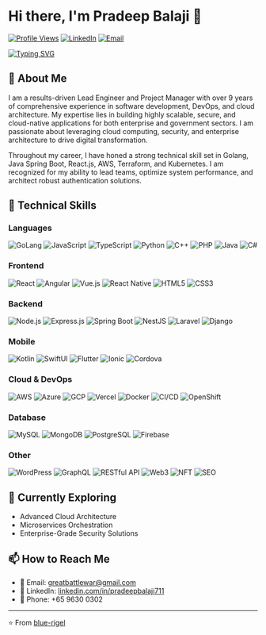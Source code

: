 # Hi there, I'm Pradeep Balaji 👋 
[![Profile Views](https://komarev.com/ghpvc/?username=blue-rigel&style=flat-square&color=0e75b6)]()
[![LinkedIn](https://img.shields.io/badge/LinkedIn-Connect-blue?style=flat-square&logo=linkedin)](https://www.linkedin.com/in/pradeepbalaji711)
[![Email](https://img.shields.io/badge/Email-Contact-red?style=flat-square&logo=gmail)](mailto:greatbattlewar@gmail.com)

[![Typing SVG](https://readme-typing-svg.herokuapp.com/?lines=Senior+Software+Engineer;Full+Stack+Developer;Cloud+%26+DevOps+Expert;SEO+Specialist&color=36BCF7&center=false&width=500)](https://git.io/typing-svg)

## 💫 About Me

I am a results-driven Lead Engineer and Project Manager with over 9 years of comprehensive experience in software development, DevOps, and cloud architecture. My expertise lies in building highly scalable, secure, and cloud-native applications for both enterprise and government sectors. I am passionate about leveraging cloud computing, security, and enterprise architecture to drive digital transformation.

Throughout my career, I have honed a strong technical skill set in Golang, Java Spring Boot, React.js, AWS, Terraform, and Kubernetes. I am recognized for my ability to lead teams, optimize system performance, and architect robust authentication solutions.

## 🚀 Technical Skills

### Languages
![GoLang](https://img.shields.io/badge/-GoLang-00ADD8?style=flat-square&logo=go&logoColor=white)
![JavaScript](https://img.shields.io/badge/-JavaScript-F7DF1E?style=flat-square&logo=javascript&logoColor=black)
![TypeScript](https://img.shields.io/badge/-TypeScript-3178C6?style=flat-square&logo=typescript&logoColor=white)
![Python](https://img.shields.io/badge/-Python-3776AB?style=flat-square&logo=python&logoColor=white)
![C++](https://img.shields.io/badge/-C++-00599C?style=flat-square&logo=cplusplus&logoColor=white)
![PHP](https://img.shields.io/badge/-PHP-777BB4?style=flat-square&logo=php&logoColor=white)
![Java](https://img.shields.io/badge/-Java-007396?style=flat-square&logo=java&logoColor=white)
![C#](https://img.shields.io/badge/-C%23-239120?style=flat-square&logo=c-sharp&logoColor=white)

### Frontend
![React](https://img.shields.io/badge/-React-61DAFB?style=flat-square&logo=react&logoColor=black)
![Angular](https://img.shields.io/badge/-Angular-DD0031?style=flat-square&logo=angular&logoColor=white)
![Vue.js](https://img.shields.io/badge/-Vue.js-4FC08D?style=flat-square&logo=vue.js&logoColor=white)
![React Native](https://img.shields.io/badge/-React_Native-61DAFB?style=flat-square&logo=react&logoColor=black)
![HTML5](https://img.shields.io/badge/-HTML5-E34F26?style=flat-square&logo=html5&logoColor=white)
![CSS3](https://img.shields.io/badge/-CSS3-1572B6?style=flat-square&logo=css3&logoColor=white)

### Backend
![Node.js](https://img.shields.io/badge/-Node.js-339933?style=flat-square&logo=node.js&logoColor=white)
![Express.js](https://img.shields.io/badge/-Express.js-000000?style=flat-square&logo=express&logoColor=white)
![Spring Boot](https://img.shields.io/badge/-Spring_Boot-6DB33F?style=flat-square&logo=spring-boot&logoColor=white)
![NestJS](https://img.shields.io/badge/-NestJS-E0234E?style=flat-square&logo=nestjs&logoColor=white)
![Laravel](https://img.shields.io/badge/-Laravel-FF2D20?style=flat-square&logo=laravel&logoColor=white)
![Django](https://img.shields.io/badge/-Django-092E20?style=flat-square&logo=django&logoColor=white)

### Mobile
![Kotlin](https://img.shields.io/badge/-Kotlin-0095D5?style=flat-square&logo=kotlin&logoColor=white)
![SwiftUI](https://img.shields.io/badge/-SwiftUI-FF2D55?style=flat-square&logo=swift&logoColor=white)
![Flutter](https://img.shields.io/badge/-Flutter-02569B?style=flat-square&logo=flutter&logoColor=white)
![Ionic](https://img.shields.io/badge/-Ionic-3880FF?style=flat-square&logo=ionic&logoColor=white)
![Cordova](https://img.shields.io/badge/-Cordova-E8E8E8?style=flat-square&logo=apache-cordova&logoColor=black)

### Cloud & DevOps
![AWS](https://img.shields.io/badge/-AWS-232F3E?style=flat-square&logo=amazon-aws&logoColor=white)
![Azure](https://img.shields.io/badge/-Azure-0089D6?style=flat-square&logo=microsoft-azure&logoColor=white)
![GCP](https://img.shields.io/badge/-GCP-4285F4?style=flat-square&logo=google-cloud&logoColor=white)
![Vercel](https://img.shields.io/badge/-Vercel-000000?style=flat-square&logo=vercel&logoColor=white)
![Docker](https://img.shields.io/badge/-Docker-2496ED?style=flat-square&logo=docker&logoColor=white)
![CI/CD](https://img.shields.io/badge/-CI%2FCD-4B32C3?style=flat-square&logo=github-actions&logoColor=white)
![OpenShift](https://img.shields.io/badge/-OpenShift-EE0000?style=flat-square&logo=red-hat-open-shift&logoColor=white)

### Database
![MySQL](https://img.shields.io/badge/-MySQL-4479A1?style=flat-square&logo=mysql&logoColor=white)
![MongoDB](https://img.shields.io/badge/-MongoDB-47A248?style=flat-square&logo=mongodb&logoColor=white)
![PostgreSQL](https://img.shields.io/badge/-PostgreSQL-336791?style=flat-square&logo=postgresql&logoColor=white)
![Firebase](https://img.shields.io/badge/-Firebase-FFCA28?style=flat-square&logo=firebase&logoColor=black)

### Other
![WordPress](https://img.shields.io/badge/-WordPress-21759B?style=flat-square&logo=wordpress&logoColor=white)
![GraphQL](https://img.shields.io/badge/-GraphQL-E10098?style=flat-square&logo=graphql&logoColor=white)
![RESTful API](https://img.shields.io/badge/-RESTful_API-009688?style=flat-square&logo=fastapi&logoColor=white)
![Web3](https://img.shields.io/badge/-Web3-F16822?style=flat-square&logo=ethereum&logoColor=white)
![NFT](https://img.shields.io/badge/-NFT-0ACF83?style=flat-square&logo=ethereum&logoColor=white)
![SEO](https://img.shields.io/badge/-SEO-47A248?style=flat-square&logo=google&logoColor=white)

## 🌱 Currently Exploring
- Advanced Cloud Architecture
- Microservices Orchestration
- Enterprise-Grade Security Solutions


## 📫 How to Reach Me
- 📧 Email: greatbattlewar@gmail.com
- 🔗 LinkedIn: [linkedin.com/in/pradeepbalaji711](https://www.linkedin.com/in/pradeepbalaji711)
- 📱 Phone: +65 9630 0302

---

⭐️ From [blue-rigel](https://github.com/blue-rigel)
